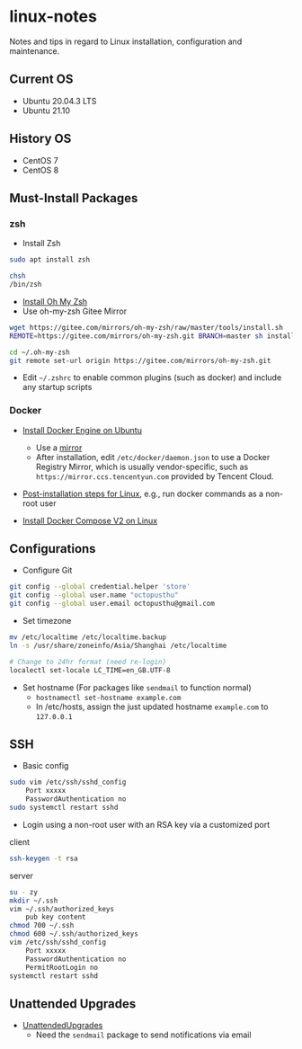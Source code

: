 # linux-notes

Notes and tips in regard to Linux installation, configuration and maintenance.

## Current OS

- Ubuntu 20.04.3 LTS
- Ubuntu 21.10

## History OS

- CentOS 7
- CentOS 8

## Must-Install Packages

### zsh

- Install Zsh

```bash
sudo apt install zsh

chsh
/bin/zsh
```

- [Install Oh My Zsh](https://ohmyz.sh/)
- Use oh-my-zsh Gitee Mirror

```bash
wget https://gitee.com/mirrors/oh-my-zsh/raw/master/tools/install.sh
REMOTE=https://gitee.com/mirrors/oh-my-zsh.git BRANCH=master sh install.sh

cd ~/.oh-my-zsh
git remote set-url origin https://gitee.com/mirrors/oh-my-zsh.git
```

- Edit `~/.zshrc` to enable common plugins (such as docker) and include any startup scripts

### Docker

- [Install Docker Engine on Ubuntu](https://docs.docker.com/engine/install/ubuntu/)
  - Use a [mirror](https://mirrors.tuna.tsinghua.edu.cn/help/docker-ce/)
  - After installation, edit `/etc/docker/daemon.json` to use a Docker Registry Mirror, which is usually vendor-specific, such as `https://mirror.ccs.tencentyun.com` provided by Tencent Cloud.

- [Post-installation steps for Linux](https://docs.docker.com/engine/install/linux-postinstall/), e.g., run docker commands as a non-root user

- [Install Docker Compose V2 on Linux](https://docs.docker.com/compose/cli-command/#install-on-linux)

## Configurations

- Configure Git

```bash
git config --global credential.helper 'store'
git config --global user.name "octopusthu"
git config --global user.email octopusthu@gmail.com
```

- Set timezone

```bash
mv /etc/localtime /etc/localtime.backup
ln -s /usr/share/zoneinfo/Asia/Shanghai /etc/localtime

# Change to 24hr format (need re-login)
localectl set-locale LC_TIME=en_GB.UTF-8
```

- Set hostname (For packages like `sendmail` to function normal)
  - `hostnamectl set-hostname example.com`
  - In /etc/hosts, assign the just updated hostname `example.com` to `127.0.0.1`

## SSH

- Basic config

```bash
sudo vim /etc/ssh/sshd_config
    Port xxxxx
    PasswordAuthentication no
sudo systemctl restart sshd
```

- Login using a non-root user with an RSA key via a customized port

client

```bash
ssh-keygen -t rsa
```

server

```bash
su - zy
mkdir ~/.ssh
vim ~/.ssh/authorized_keys
    pub key content
chmod 700 ~/.ssh
chmod 600 ~/.ssh/authorized_keys
vim /etc/ssh/sshd_config
    Port xxxxx
    PasswordAuthentication no
    PermitRootLogin no
systemctl restart sshd
```

## Unattended Upgrades

- [UnattendedUpgrades](https://wiki.debian.org/UnattendedUpgrades)
  - Need the `sendmail` package to send notifications via email
